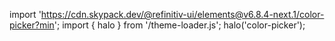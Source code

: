<!--
type: template
name: color-picker
-->

import 'https://cdn.skypack.dev/@refinitiv-ui/elements@v6.8.4-next.1/color-picker?min';
import { halo } from '/theme-loader.js';
halo('color-picker');